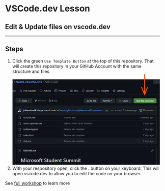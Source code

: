 # VSCode.dev Lesson
## Edit & Update files on vscode.dev
<hr>

## Steps
1. Click the green `Use Template Button` at the top of this repository. 
    That will create this repository in your GitHub Account with the same structure and files.
![Use Template Screenshot](./img/use-this-template.png)
2. With your respository open, click the . button on your keyboard.
    This will open vscode.dev to allow you to edit the code on your browser.

See [full workshop](https://github.com/microsoft/workshop-library/blob/main/full/build-resume-website/README.md/?WT.mc_id=academic-70942-juliamuiruri) to learn more